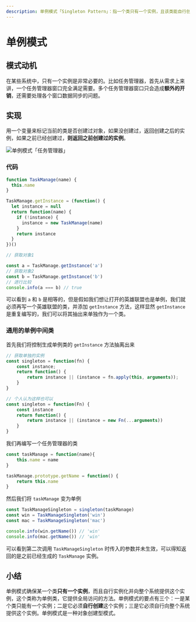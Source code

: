 ```yaml
---
description: 单例模式「Singleton Pattern」：指一个类只有一个实例，且该类能自行创建这个实例的一种模式，为了节省内存资源、保证数据内容的一致性。
---
```


# 单例模式

## 模式动机

在某些系统中，只有一个实例是非常必要的。比如任务管理器，首先从需求上来讲，一个任务管理器窗口完全满足需要。多个任务管理器窗口只会造成**额外的开销**，还需要处理各个窗口数据同步的问题。

## 实现

用一个变量来标记当前的类是否创建过对象，如果没创建过，返回创建之后的实例，如果之前已经创建过，**则返回之前创建过的实例**。

![&#x5355;&#x4F8B;&#x6A21;&#x5F0F;&#x300C;&#x4EFB;&#x52A1;&#x7BA1;&#x7406;&#x5668;&#x300D;](.gitbook/assets/image.png)

### 代码

```javascript
function TaskManage(name) {
  this.name
}

TaskManage.getInstance = (function() {
  let instance = null
  return function(name) {
    if (!instance) {
      instance = new TaskManage(name)
    }
    return instance
  }
})()

// 获取对象1

const a = TaskManage.getInstance('a')
// 获取对象2
const b = TaskManage.getInstance('b')
// 进行比较
console.info(a === b) // true
```

可以看到 `a` 和 `b` 是相等的，但是假如我们想让打开的英雄联盟也是单例，我们就必须再写一个英雄联盟的类，并添加 `getInstance` 方法，这样显然 `getInstance` 是重复编写的，我们可以将其抽出来单独作为一个类。

### 通用的单例中间类

首先我们将控制生成单例类的 `getInstance` 方法抽离出来

```javascript
// 获取单独的实例
const singleton = function(fn) {
    const instance;
    return function() {
        return instance || (instance = fn.apply(this, arguments));
    }
}

// 个人认为这样也可以
const singleton = function(Fn) {
    const instance
    return function() {
        return instance || (instance = new Fn(...arguments))
    }
}

```

我们再编写一个任务管理器的类

```javascript
const taskManage = function(name){
    this.name = name
}

taskManage.prototype.getName = function() {
    return this.name
}
```

然后我们将 `taskManage` 变为单例

```javascript
const TaskManageSingleton = singleton(taskManage)
const win = TaskManageSingleton('win')
const mac = TaskManageSingleton('mac')

console.info(win.getName()) // 'win'
console.info(mac.getName()) // 'win'
```

可以看到第二次调用 `TaskManageSingleton` 时传入的参数并未生效，可以得知返回的是之前已经生成的 `TaskManage` 实例。

## 小结

单例模式确保某一个类**只有一个实例**，而且自行实例化并向整个系统提供这个实例，这个类称为单例类，它提供全局访问的方法。单例模式的要点有三个：一是某个类只能有一个实例；二是它必须**自行创建**这个实例；三是它必须自行向整个系统提供这个实例。单例模式是一种对象创建型模式。


